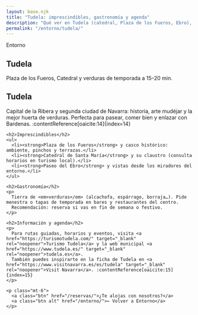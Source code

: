 ```yaml
---
layout: base.njk
title: "Tudela: imprescindibles, gastronomía y agenda"
description: "Qué ver en Tudela (catedral, Plaza de los Fueros, Ebro), dónde comer verduras de temporada y dónde consultar la agenda oficial."
permalink: "/entorno/tudela/"
---
```

<section class="page-hero full-bleed tierra sm"
         tyle="background-image:url('/images/plaza-tudela.webp')"
         aria-label="Tudela: Plaza de los Fueros, Catedral y Ebro">
  <div class="overlay" aria-hidden="true"></div>
  <div class="inner container">
    <p class="kicker">Entorno</p>
    <h1>Tudela</h1>
    <p class="page-lead">Plaza de los Fueros, Catedral y verduras de temporada a 15–20 min.</p>
  </div>
</section>
<section class="container prose">
  <div class="card">
    <h1>Tudela</h1>
    <p>
      Capital de la Ribera y segunda ciudad de Navarra: historia, arte mudéjar y la mejor huerta de verduras.
      Perfecta para pasear, comer bien y enlazar con Bardenas. :contentReference[oaicite:14]{index=14}
    </p>

    <h2>Imprescindibles</h2>
    <ul>
      <li><strong>Plaza de los Fueros</strong> y casco histórico: ambiente, pinchos y terrazas.</li>
      <li><strong>Catedral de Santa María</strong> y su claustro (consulta horarios en turismo local).</li>
      <li><strong>Paseo del Ebro</strong> y vistas desde los miradores del entorno.</li>
    </ul>

    <h2>Gastronomía</h2>
    <p>
      Tierra de <em>verduras</em> (alcachofa, espárrago, borraja…). Pide menestra o tapas de temporada en bares y restaurantes del centro.
      Recomendación: reserva si vas en fin de semana o festivo.
    </p>

    <h2>Información y agenda</h2>
    <p>
      Para rutas guiadas, horarios y eventos, visita <a href="https://turismotudela.com/" target="_blank" rel="noopener">Turismo Tudela</a> y la web municipal <a href="https://www.tudela.es/" target="_blank" rel="noopener">tudela.es</a>.
      También puedes inspirarte en la ficha de Tudela en <a href="https://www.visitnavarra.es/es/tudela" target="_blank" rel="noopener">Visit Navarra</a>. :contentReference[oaicite:15]{index=15}
    </p>

    <p class="mt-6">
      <a class="btn" href="/reservas/">¿Te alojas con nosotros?</a>
      <a class="btn alt" href="/entorno/">← Volver a Entorno</a>
    </p>
  </div>
</section>
